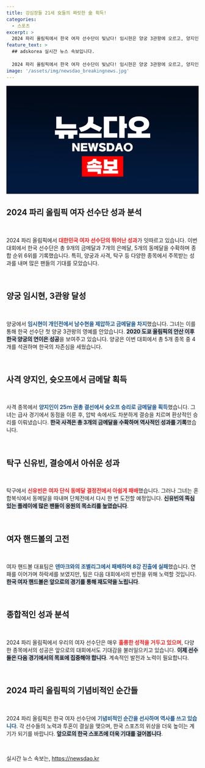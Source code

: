 ```yaml
---
title: 강심장들 21세 女들의 짜릿한 金 획득!
categories:
  - 스포츠
excerpt: >
  2024 파리 올림픽에서 한국 여자 선수단이 빛났다! 임시현은 양궁 3관왕에 오르고, 양지인은 사격에서 금메달을 획득. 신유빈은 아쉽게도 4위지만 단체전에서 메달 가능성 있다. 이들의 활약이 한국에 귀환할 메달을 기대하게 한다!
feature_text: >
  ## adskorea 실시간 뉴스 속보입니다.

  2024 파리 올림픽에서 한국 여자 선수단이 빛났다! 임시현은 양궁 3관왕에 오르고, 양지인은 사격에서 금메달을 획득. 신유빈은 아쉽게도 4위지만 단체전에서 메달 가능성 있다. 이들의 활약이 한국에 귀환할 메달을 기대하게 한다!
image: '/assets/img/newsdao_breakingnews.jpg'
---
```


<p><img src="/assets/img/newsdao_breakingnews.jpg" alt="adskorea 속보" /></p>

<h2 data-ke-size="size26">2024 파리 올림픽 여자 선수단 성과 분석</h2>

<p data-ke-size="size16">&nbsp;</p>

<p>2024 파리 올림픽에서 <b><span style="color: #ee2323;">대한민국 여자 선수단의 뛰어난 성과</span></b>가 잇따르고 있습니다. 이번 대회에서 한국 선수단은 총 9개의 금메달과 7개의 은메달, 5개의 동메달을 수확하며 종합 순위 6위를 기록했습니다. 특히, 양궁과 사격, 탁구 등 다양한 종목에서 주목받는 성과를 내며 많은 팬들의 기대를 모았습니다.</p>

<p data-ke-size="size16">&nbsp;</p>

<h2 data-ke-size="size26">양궁 임시현, 3관왕 달성</h2>

<p data-ke-size="size16">&nbsp;</p>

<p>양궁에서 <b><span style="color: #1a5490;">임시현이 개인전에서 남수현을 제압하고 금메달을 차지</span></b>했습니다. 그녀는 이를 통해 한국 선수단 첫 양궁 3관왕의 영예를 안았습니다. <b><span style="background-color: #21538527;">2020 도쿄 올림픽의 안산 이후 한국 양궁의 연이은 성공</span></b>을 보여주고 있습니다. 양궁은 이번 대회에서 총 5개 종목 중 4개를 석권하며 한국의 자존심을 세웠습니다.</p>

<p data-ke-size="size16">&nbsp;</p>

<h2 data-ke-size="size26">사격 양지인, 슛오프에서 금메달 획득</h2>

<p data-ke-size="size16">&nbsp;</p>

<p>사격 종목에서 <b><span style="color: #1a5490;">양지인이 25ｍ 권총 결선에서 슛오프 승리로 금메달을 획득</span></b>했습니다. 그녀는 급사 경기에서 동점을 이룬 후, 압박 속에서도 차분하게 결승을 치르며 환상적인 승리를 이뤄냈습니다. <b><span style="background-color: #21538527;">한국 사격은 총 3개의 금메달을 수확하며 역사적인 성과를 기록</span></b>했습니다.</p>

<p data-ke-size="size16">&nbsp;</p>

<h2 data-ke-size="size26">탁구 신유빈, 결승에서 아쉬운 성과</h2>

<p data-ke-size="size16">&nbsp;</p>

<p>탁구에서 <b><span style="color: #ee2323;">신유빈은 여자 단식 동메달 결정전에서 아쉽게 패배</span></b>했습니다. 그러나 그녀는 혼합복식에서 동메달을 따내며 단체전에서 다시 한 번 도전할 예정입니다. <b><span style="background-color: #21538527;">신유빈의 뚝심 있는 플레이에 많은 팬들이 응원의 목소리를 높였습니다</span></b>.</p>

<p data-ke-size="size16">&nbsp;</p>

<h2 data-ke-size="size26">여자 핸드볼의 고전</h2>

<p data-ke-size="size16">&nbsp;</p>

<p>여자 핸드볼 대표팀은 <b><span style="color: #1a5490;">덴마크와의 조별리그에서 패배하며 8강 진출에 실패</span></b>했습니다. 연패를 이어가며 하락세를 보였지만, 팀은 다음 대회에서의 반전을 위해 노력할 것입니다. <b><span style="background-color: #21538527;">한국 여자 핸드볼은 앞으로의 경기를 통해 재도약을 노립니다</span></b>.</p>

<p data-ke-size="size16">&nbsp;</p>

<h2 data-ke-size="size26">종합적인 성과 분석</h2>

<p data-ke-size="size16">&nbsp;</p>

<p>2024 파리 올림픽에서 우리의 여자 선수단은 매우 <b><span style="color: #ee2323;">훌륭한 성적을 거두고 있으며</span></b>, 다양한 종목에서의 성공은 앞으로의 대회에서도 기대감을 불러일으키고 있습니다. <b><span style="background-color: #21538527;">이제 선수들은 다음 경기에서의 목표에 집중해야 합니다</span></b>. 계속적인 발전과 노력이 필요합니다.</p>

<p data-ke-size="size16">&nbsp;</p>

<h2 data-ke-size="size26">2024 파리 올림픽의 기념비적인 순간들</h2>

<p data-ke-size="size16">&nbsp;</p>

<p>2024 파리 올림픽은 한국 여자 선수단에 <b><span style="color: #1a5490;">기념비적인 순간을 선사하며 역사를 쓰고 있습니다</span></b>. 각 선수들의 노력과 투혼이 결실을 맺으며, 한국 스포츠의 위상을 더욱 높이는 계기가 되기를 바랍니다. <b><span style="background-color: #21538527;">앞으로의 한국 스포츠에 더욱 기대를 걸어봅니다</span></b>. </p>

<p data-ke-size="size16">&nbsp;</p>
실시간 뉴스 속보는, <a href="https://newsdao.kr" rel="dofollow">https://newsdao.kr</a>


